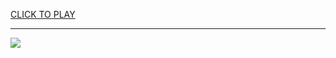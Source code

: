 
<a href="https://premium76.site?title=black_and_white_game_cool_math_games&ref=12M">CLICK TO PLAY</a></h3>
<hr>

<a href="https://premium76.site?title=black_and_white_game_cool_math_games&ref=12M"><img src="https://clearcache.store/games.png"></a>


